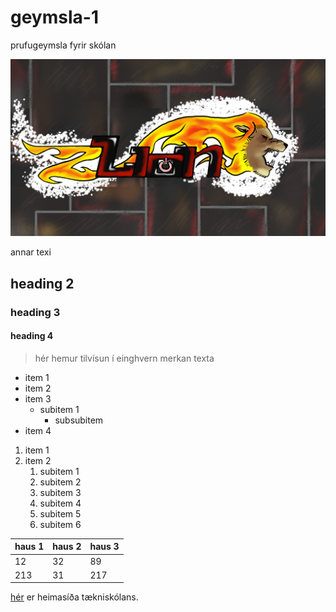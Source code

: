# geymsla-1
prufugeymsla fyrir skólan

![mynd af ljóni](z-lion_v2.png)

annar texi

## heading 2
### heading 3
#### heading 4

> hér hemur tilvísun í einghvern merkan texta

- item 1
- item 2
- item 3   
    - subitem 1
        - subsubitem
- item 4

1. item 1
1. item 2
    1. subitem 1
    1. subitem 2
    1. subitem 3
    1. subitem 4
    1. subitem 5
    1. subitem 6

 haus 1 | haus 2 | haus 3 
 --- | --- | ---
 12 | 32 | 89
 213| 31 | 217

 [hér](https://www.tskoli.is) er heimasíða tækniskólans.

